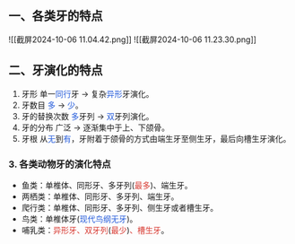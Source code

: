 ## 一、各类牙的特点
![[截屏2024-10-06 11.04.42.png]]
![[截屏2024-10-06 11.23.30.png]]

## 二、牙演化的特点
1. 牙形
单一<font color="#245bdb">同行</font>牙 -> 复杂<font color="#245bdb">异形</font>牙演化。
2. 牙数目
<font color="#245bdb">多</font> -> <font color="#245bdb">少</font>。
3. 牙的替换次数
<font color="#245bdb">多</font>牙列 -> <font color="#245bdb">双</font>牙列演化。
4. 牙的分布
广泛 -> 逐渐集中于上、下颌骨。
5. 牙根
从<font color="#245bdb">无</font>到<font color="#245bdb">有</font>，牙附着于颌骨的方式由端生牙至侧生牙，最后向槽生牙演化。

### 3. 各类动物牙的演化特点
* 鱼类：单椎体、同形牙、多牙列(<font color="#d83931">最多</font>)、端生牙。
* 两栖类：单椎体、同形牙、多牙列、端生牙。
* 爬行类：单椎体、同形牙、多牙列、侧生牙或者槽生牙。
* 鸟类：单椎体牙(<font color="#245bdb">现代鸟纲无牙</font>)。
* 哺乳类：<font color="#d83931">异形牙、双牙列</font>(<font color="#d83931">最少</font>)<font color="#d83931">、槽生牙</font>。


